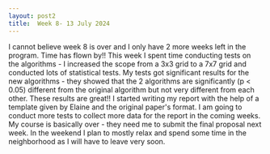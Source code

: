 ```yaml
---
layout: post2
title:  Week 8- 13 July 2024
---
```


I cannot believe week 8 is over and I only have 2 more weeks left in the program. Time has flown by!! This week I spent time conducting tests on the algorithms - I increased the scope from a 3x3 grid to a 7x7 grid and conducted lots of statistical tests. My tests got significant results for the new algorithms - they showed that the 2 algorithms are significantly (p < 0.05) different from the original algorithm but not very different from each other. These results are great!! I started writing my report with the help of a template given by Elaine and the original paper's format. I am going to conduct more tests to collect more data for the report in the coming weeks. My course is basically over - they need me to submit the final proposal next week. In the weekend I plan to mostly relax and spend some time in the neighborhood as I will have to leave very soon. 